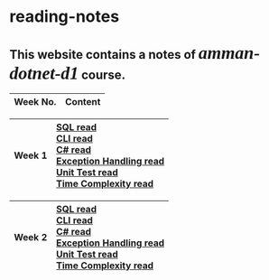 # reading-notes

## This website contains a notes of *<span style="font-family:Papyrus; font-size:1.5em">amman-dotnet-d1</span>* course.

<!-- | Week No. | Content|
|:---------: |:--------------|
|Week 1      |[SQL read](SQLread.md) <br> [CLI read](CLIread.md) <br> [C# read](CSharpRead.md) <br> [Exception Handling read](ExceptionHandling.md) <br> [Unit Test read](UnitTestRead.md) <br> [Time Complexity read](ComplexityRead.md)| 
| Week 2     | hello world | -->


| Week No. | Content|
|:---------: |:--------------|

| Week 1 | [SQL read](SQLread.md) <br> [CLI read](CLIread.md) <br> [C# read](CSharpRead.md) <br> [Exception Handling read](ExceptionHandling.md) <br> [Unit Test read](UnitTestRead.md) <br> [Time Complexity read](ComplexityRead.md) |
|:---------: |:--------------|

| Week 2 | [SQL read](SQLread.md) <br> [CLI read](CLIread.md) <br> [C# read](CSharpRead.md) <br> [Exception Handling read](ExceptionHandling.md) <br> [Unit Test read](UnitTestRead.md) <br> [Time Complexity read](ComplexityRead.md) |
|:---------: |:--------------|
